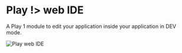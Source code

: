 Play !> web IDE
=================

A Play 1 module to edit your application inside your application in DEV mode.

![Play web IDE](https://github.com/mathieuancelin/play-ace-ide/raw/master/webide.png "Play web IDE")